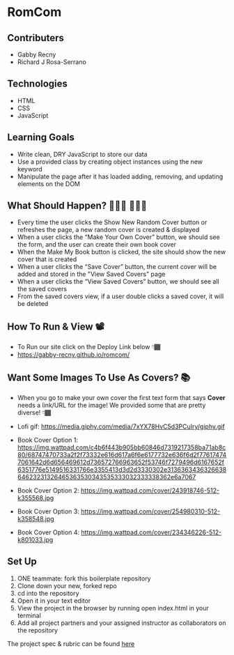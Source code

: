 # RomCom

## Contributers
* Gabby Recny 
* Richard J Rosa-Serrano

## Technologies
* HTML
* CSS
* JavaScript

## Learning Goals
 * Write clean, DRY JavaScript to store our data
 * Use a provided class by creating object instances using the new keyword
 * Manipulate the page after it has loaded adding, removing, and updating elements on the DOM

## What Should Happen? 👨🏾‍💻 👩🏾‍💻
 * Every time the user clicks the Show New Random Cover button or refreshes the page, a new random cover is created & displayed
 * When a user clicks the “Make Your Own Cover” button, we should see the form, and the user can create their own book cover
 * When the Make My Book button is clicked, the site should show the new cover that is created
 * When a user clicks the “Save Cover” button, the current cover will be added and stored in the "View Saved Covers" page
 * When a user clicks the “View Saved Covers” button, we should see all the saved covers 
 * From the saved covers view, if a user double clicks a saved cover, it will be deleted

## How To Run & View 📽
* To Run our site click on the Deploy Link below 👇🏾
* https://gabby-recny.github.io/romcom/


## Want Some Images To Use As Covers? 📚
* When you go to make your own cover the first text form that says **Cover** needs a link/URL for the image! We provided some that are pretty diverse! 👇🏾

* Lofi gif: 
 https://media.giphy.com/media/7xYX78HvC5d3PCuIry/giphy.gif

* Book Cover Option 1:      https://img.wattpad.com/c4b6f443b905bb60846d7319217358ba71ab8c80/68747470733a2f2f73332e616d617a6f6e6177732e636f6d2f776174747061642d6d656469612d736572766963652f53746f7279496d6167652f6351776e5149516331766e3355413d3d2d3330302e313636343632663864623231326465363530343535333032333338362e6a7067

* Book Cover Option 2: 
  https://img.wattpad.com/cover/243918746-512-k355568.jpg

* Book Cover Option 3:
  https://img.wattpad.com/cover/254980310-512-k358548.jpg
 
* Book Cover Option 4:
  https://img.wattpad.com/cover/234346226-512-k801033.jpg
 



## Set Up

1. ONE teammate: fork this boilerplate repository 
2. Clone down your new, forked repo
3. cd into the repository
4. Open it in your text editor
5. View the project in the browser by running open index.html in your terminal
6. Add all project partners and your assigned instructor as collaborators on the repository


The project spec & rubric can be found [here](https://frontend.turing.io/projects/module-1/romcom-pair.html)
